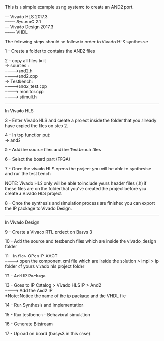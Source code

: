 This is a simple example using systemc to create an AND2 port. <br/>

-- Vivado HLS 2017.3<br/>
----- SystemC 2.1<br/>
-- Vivado Design 2017.3<br/>
----- VHDL<br/>


The following steps should be follow in order to Vivado HLS synthesise.<br/>

1 - Create a folder to contains the AND2 files<br/>

2 - copy all files to it<br/>
    -> sources : <br/>
      ---->and2.h<br/>
      ---->and2.cpp<br/>
    -> Testbench: <br/>
      ---->and2_test.cpp<br/>
      ----> monitor.cpp<br/>
      ----> stimuli.h<br/>

------------------------------------------------------------------------------------------------------
In Vivado HLS

3 - Enter Vivado HLS and create a project inside the folder that you already have copied the files on step 2.<br/>

4 - In top function put:<br/>
   -> and2<br/>

5 - Add the source files and the Testbench files<br/>

6 - Select the board part (FPGA)<br/>

7 - Once the vivado HLS opens the project you will be able to synthesise and run the test bench<br/>

NOTE: Vivado HLS only will be able to include yours header files (.h) if these files are on the folder that you've created the project before you create a Vivado HLS project.<br/>

8 - Once the synthesis and simulation process are finished you can export the IP package to Vivado Design.<br/>

------------------------------------------------------------------------------------------------------
In Vivado Design<br/>

9 - Create a Vivado RTL project on Basys 3<br/>

10 - Add the source and testbench files which are inside the vivado_design folder<br/>

11 - In file> OPen IP-XACT<br/>
   ----> open the component.xml file which are inside the solution > impl > ip folder of yours vivado hls project folder<br/>

12 - Add IP Package<br/>

13 - Goes to IP Catalog > Vivado HLS IP > And2<br/>
   ----> Add the And2 IP<br/>
   *Note: Notice the name of the ip package and the VHDL file<br/>

14 - Run Synthesis and Implementation<br/>

15 - Run testbench - Behavioral simulation<br/>

16 - Generate Bitstream <br/>

17 - Upload on board (basys3 in this case)
